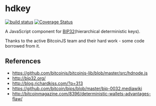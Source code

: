 hdkey
=====

[![build status](https://secure.travis-ci.org/cryptocoinjs/hdkey.png)](http://travis-ci.org/cryptocoinjs/hdkey)
[![Coverage Status](https://img.shields.io/coveralls/cryptocoinjs/hdkey.svg)](https://coveralls.io/r/cryptocoinjs/hdkey)

A JavaScript component for [BIP32](https://github.com/bitcoin/bips/blob/master/bip-0032.mediawiki)(hierarchical deterministic keys).

Thanks to the active BitcoinJS team and their hard work - some code borrowed from it.


References
----------
- https://github.com/bitcoinjs/bitcoinjs-lib/blob/master/src/hdnode.js
- http://bip32.org/
- http://blog.richardkiss.com/?p=313
- https://github.com/bitcoin/bips/blob/master/bip-0032.mediawiki
- http://bitcoinmagazine.com/8396/deterministic-wallets-advantages-flaw/
